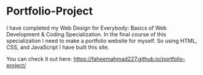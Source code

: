 # Portfolio-Project
I have completed my Web Design for Everybody: Basics of Web Development & Coding Specialization.
In the final course of this specialization I need to make a portfolio website for myself.
So using HTML, CSS, and JavaScript I have built this site.

You can check it out here: https://faheemahmad227.github.io/portfolio-project/
